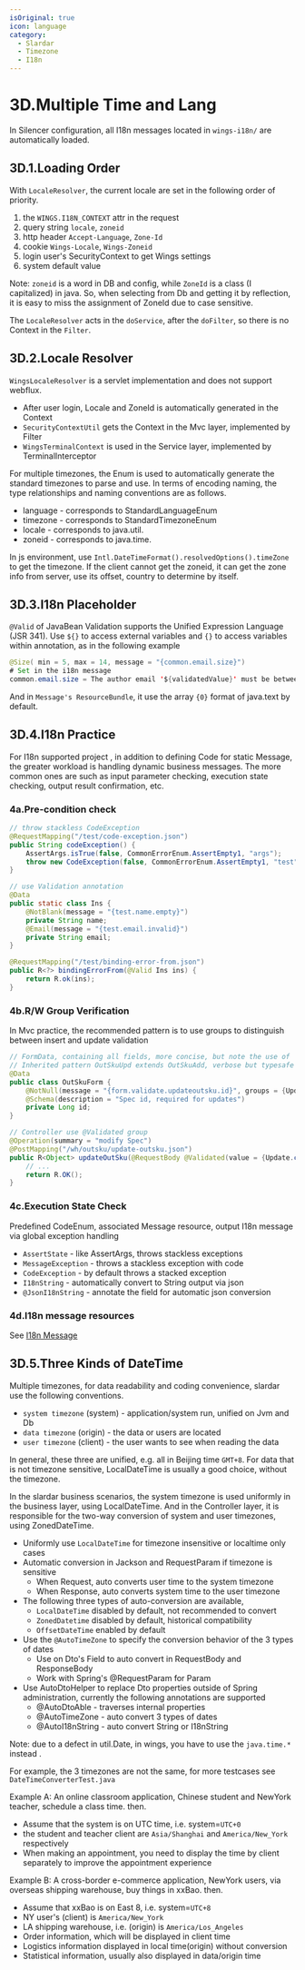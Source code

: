 ```yaml
---
isOriginal: true
icon: language
category:
  - Slardar
  - Timezone
  - I18n
---
```


# 3D.Multiple Time and Lang

In Silencer configuration, all I18n messages located in `wings-i18n/` are automatically loaded.

## 3D.1.Loading Order

With `LocaleResolver`, the current locale are set in the following order of priority.

1. the `WINGS.I18N_CONTEXT` attr in the request
2. query string `locale`, `zoneid`
3. http header `Accept-Language`, `Zone-Id`
4. cookie `Wings-Locale`, `Wings-Zoneid`
5. login user's SecurityContext to get Wings settings
6. system default value

Note: `zoneid` is a word in DB and config, while `ZoneId` is a class (I capitalized) in java.
So, when selecting from Db and getting it by reflection, it is easy to miss the assignment of
ZoneId due to case sensitive.

The `LocaleResolver` acts in the `doService`, after the `doFilter`, so there is no Context in the `Filter`.

## 3D.2.Locale Resolver

`WingsLocaleResolver` is a servlet implementation and does not support webflux.

* After user login, Locale and ZoneId is automatically generated in the Context
* `SecurityContextUtil` gets the Context in the Mvc layer, implemented by Filter
* `WingsTerminalContext` is used in the Service layer, implemented by TerminalInterceptor

For multiple timezones, the Enum is used to automatically generate the standard timezones to parse and use.
In terms of encoding naming, the type relationships and naming conventions are as follows.

* language - corresponds to StandardLanguageEnum
* timezone - corresponds to StandardTimezoneEnum
* locale - corresponds to java.util.
* zoneid - corresponds to java.time.

In js environment, use `Intl.DateTimeFormat().resolvedOptions().timeZone` to get the timezone.
If the client cannot get the zoneid, it can get the zone info from server,
use its offset, country to determine by itself.

## 3D.3.I18n Placeholder

`@Valid` of JavaBean Validation supports the Unified Expression Language (JSR 341).
Use `${}` to access external variables and `{}` to access variables within annotation,
as in the following example

```java
@Size( min = 5, max = 14, message = "{common.email.size}")
# Set in the i18n message
common.email.size = The author email '${validatedValue}' must be between {min} and {max}
```

And in `Message's ResourceBundle`, it use the array `{0}` format of java.text by default.

## 3D.4.I18n Practice

For I18n supported project , in addition to defining Code for static Message, the greater workload is
handling dynamic business messages. The more common ones are such as input parameter checking,
execution state checking, output result confirmation, etc.

### 4a.Pre-condition check

```java
// throw stackless CodeException
@RequestMapping("/test/code-exception.json")
public String codeException() {
    AssertArgs.isTrue(false, CommonErrorEnum.AssertEmpty1, "args");
    throw new CodeException(false, CommonErrorEnum.AssertEmpty1, "test");
}

// use Validation annotation
@Data
public static class Ins {
    @NotBlank(message = "{test.name.empty}")
    private String name;
    @Email(message = "{test.email.invalid}")
    private String email;
}

@RequestMapping("/test/binding-error-from.json")
public R<?> bindingErrorFrom(@Valid Ins ins) {
    return R.ok(ins);
}
```

### 4b.R/W Group Verification

In Mvc practice, the recommended pattern is to use groups to distinguish between insert and update validation

```java
// FormData, containing all fields, more concise, but note the use of
// Inherited pattern OutSkuUpd extends OutSkuAdd, verbose but typesafe
@Data
public class OutSkuForm {
    @NotNull(message = "{form.validate.updateoutsku.id}", groups = {Update.class})
    @Schema(description = "Spec id, required for updates")
    private Long id;
}

// Controller use @Validated group
@Operation(summary = "modify Spec")
@PostMapping("/wh/outsku/update-outsku.json")
public R<Object> updateOutSku(@RequestBody @Validated(value = {Update.class}) OutSkuForm ins) {
    // ...
    return R.OK();
}
```

### 4c.Execution State Check

Predefined CodeEnum, associated Message resource, output I18n message via global exception handling

* `AssertState` - like AssertArgs, throws stackless exceptions
* `MessageException` - throws a stackless exception with code
* `CodeException` - by default throws a stacked exception
* `I18nString` - automatically convert to String output via json
* `@JsonI18nString` - annotate the field for automatic json conversion

### 4d.I18n message resources

See [I18n Message](../0-wings/0i-i18n-message.md)

## 3D.5.Three Kinds of DateTime

Multiple timezones, for data readability and coding convenience, slardar use the following conventions.

* `system timezone` (system) - application/system run, unified on Jvm and Db
* `data timezone` (origin) - the data or users are located
* `user timezone` (client) - the user wants to see when reading the data

In general, these three are unified, e.g. all in Beijing time `GMT+8`. For data that is not timezone sensitive,
LocalDateTime is usually a good choice, without the timezone.

In the slardar business scenarios, the system timezone is used uniformly in the business layer, using LocalDateTime.
And in the Controller layer, it is responsible for the two-way conversion of system and user timezones, using ZonedDateTime.

* Uniformly use `LocalDateTime` for timezone insensitive or localtime only cases
* Automatic conversion in Jackson and RequestParam if timezone is sensitive
  - When Request, auto converts user time to the system timezone
  - When Response, auto converts system time to the user timezone
* The following three types of auto-conversion are available,
  - `LocalDateTime` disabled by default, not recommended to convert
  - `ZonedDatetime` disabled by default, historical compatibility
  - `OffsetDateTime` enabled by default
* Use the `@AutoTimeZone` to specify the conversion behavior of the 3 types of dates
  - Use on Dto's Field to auto convert in RequestBody and ResponseBody
  - Work with Spring's @RequestParam for Param
* Use AutoDtoHelper to replace Dto properties outside of Spring administration, currently the following annotations are supported
  - @AutoDtoAble - traverses internal properties
  - @AutoTimeZone - auto convert 3 types of dates
  - @AutoI18nString - auto convert String or I18nString

Note: due to a defect in util.Date, in wings, you have to use the `java.time.*` instead .

For example, the 3 timezones are not the same, for more testcases see `DateTimeConverterTest.java`

Example A: An online classroom application, Chinese student and NewYork teacher, schedule a class time. then.

* Assume that the system is on UTC time, i.e. system=`UTC+0`
* the student and teacher client are `Asia/Shanghai` and `America/New_York` respectively
* When making an appointment, you need to display the time by client separately to improve the appointment experience

Example B: A cross-border e-commerce application, NewYork users, via overseas shipping warehouse, buy things in xxBao. then.

* Assume that xxBao is on East 8, i.e. system=`UTC+8`
* NY user's (client) is `America/New_York`
* LA shipping warehouse, i.e. (origin) is `America/Los_Angeles`
* Order information, which will be displayed in client time
* Logistics information displayed in local time(origin) without conversion
* Statistical information, usually also displayed in data/origin time
